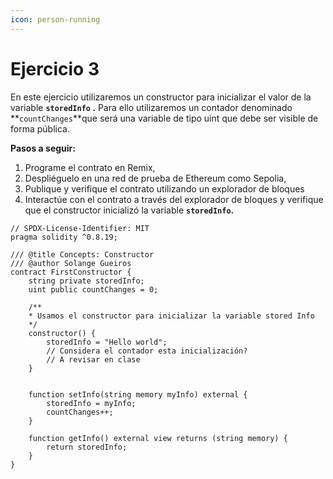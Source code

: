 ```yaml
---
icon: person-running
---
```


# Ejercicio 3

En este ejercicio utilizaremos un constructor para inicializar el valor de la variable **`storedInfo` .** Para ello utilizaremos un contador denominado **`countChanges`**que será una variable de tipo uint que debe ser visible de forma pública.

**Pasos a seguir:**

1. Programe el contrato en Remix,
2. Despliéguelo en una red de prueba de Ethereum como Sepolia,
3. Publique y verifique el contrato utilizando un explorador de bloques
4. Interactúe con el contrato a través del explorador de bloques y verifique que el constructor inicializó la variable **`storedInfo`.**

```solidity
// SPDX-License-Identifier: MIT
pragma solidity ^0.8.19;

/// @title Concepts: Constructor
/// @author Solange Gueiros
contract FirstConstructor {
    string private storedInfo;
    uint public countChanges = 0;

    /**
    * Usamos el constructor para inicializar la variable stored Info
    */
    constructor() {
        storedInfo = "Hello world";
        // Considera el contador esta inicialización?
        // A revisar en clase
    }
    

    function setInfo(string memory myInfo) external {
        storedInfo = myInfo;
        countChanges++;
    }
    
    function getInfo() external view returns (string memory) {
        return storedInfo;
    }  
}
```
